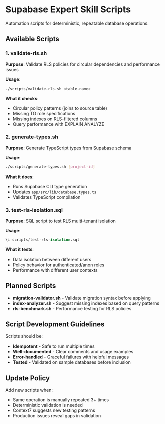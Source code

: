 # Supabase Expert Skill Scripts

Automation scripts for deterministic, repeatable database operations.

## Available Scripts

### 1. validate-rls.sh
**Purpose**: Validate RLS policies for circular dependencies and performance issues

**Usage**:
```bash
./scripts/validate-rls.sh <table-name>
```

**What it checks**:
- Circular policy patterns (joins to source table)
- Missing TO role specifications
- Missing indexes on RLS-filtered columns
- Query performance with EXPLAIN ANALYZE

### 2. generate-types.sh
**Purpose**: Generate TypeScript types from Supabase schema

**Usage**:
```bash
./scripts/generate-types.sh [project-id]
```

**What it does**:
- Runs Supabase CLI type generation
- Updates `app/src/lib/database.types.ts`
- Validates TypeScript compilation

### 3. test-rls-isolation.sql
**Purpose**: SQL script to test RLS multi-tenant isolation

**Usage**:
```sql
\i scripts/test-rls-isolation.sql
```

**What it tests**:
- Data isolation between different users
- Policy behavior for authenticated/anon roles
- Performance with different user contexts

## Planned Scripts

- **migration-validator.sh** - Validate migration syntax before applying
- **index-analyzer.sh** - Suggest missing indexes based on query patterns
- **rls-benchmark.sh** - Performance testing for RLS policies

## Script Development Guidelines

Scripts should be:
- **Idempotent** - Safe to run multiple times
- **Well-documented** - Clear comments and usage examples
- **Error-handled** - Graceful failures with helpful messages
- **Tested** - Validated on sample databases before inclusion

## Update Policy

Add new scripts when:
- Same operation is manually repeated 3+ times
- Deterministic validation is needed
- Context7 suggests new testing patterns
- Production issues reveal gaps in validation
